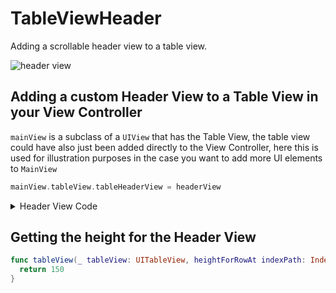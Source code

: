 # TableViewHeader

Adding a scrollable header view to a table view. 

![header view](https://user-images.githubusercontent.com/1819208/103038142-acd59e80-453b-11eb-9181-56a6371956b5.png)


## Adding a custom Header View to a Table View in your View Controller

`mainView` is a subclass of a `UIView` that has the Table View, the table view could have also just been added directly to the View Controller, here this is used for illustration purposes in the case you want to add more UI elements to `MainView`

```swift 
mainView.tableView.tableHeaderView = headerView
```

<details> 
  <summary>Header View Code</summary>

```swift 
class HeaderView: UIView {
  static let reuseIdentifier = "headerView"
  
  public var textLabel: UILabel = {
    let label = UILabel()
    label.text = "Header View"
    label.textAlignment = .center
    label.font = UIFont.preferredFont(forTextStyle: .headline)
    return label
  }()
  
  override init(frame: CGRect) {
    super.init(frame: CGRect(x: 0, y: 0, width: UIScreen.main.bounds.width, height: 300))
    commonInit()
  }
  
  required init?(coder: NSCoder) {
    super.init(coder: coder)
    commonInit()
  }
  
  private func commonInit() {
    backgroundColor = .red
    setupLabelConstraints()
  }
  
  private func setupLabelConstraints() {
    addSubview(textLabel)
    textLabel.translatesAutoresizingMaskIntoConstraints = false
    NSLayoutConstraint.activate([
      textLabel.centerYAnchor.constraint(equalTo: centerYAnchor),
      textLabel.centerXAnchor.constraint(equalTo: centerXAnchor),
      textLabel.leadingAnchor.constraint(equalTo: leadingAnchor, constant: 8),
      textLabel.trailingAnchor.constraint(equalTo: trailingAnchor, constant: -8)
    ])
  }
}
```

</details> 

## Getting the height for the Header View 

```swift 
func tableView(_ tableView: UITableView, heightForRowAt indexPath: IndexPath) -> CGFloat {
  return 150
}
```
